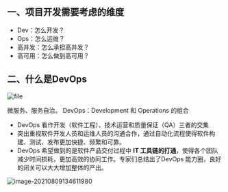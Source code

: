 ## 一、项目开发需要考虑的维度

- Dev：怎么开发？
- Ops：怎么运维？
- 高并发：怎么承担高并发？
- 高可用：怎么做到高可用？

## 二、什么是DevOps

![file](https://gitee.com/SaulJWu/blog-images/raw/master/images/20210809134341.png)

微服务、服务自治。
DevOps：Development 和 Operations 的组合

- DevOps 看作开发（软件工程）、技术运营和质量保证（QA）三者的交集
- 突出重视软件开发人员和运维人员的沟通合作，通过自动化流程使得软件构建、测试、发布更加快捷、频繁和可靠。
- DevOps 希望做到的是软件产品交付过程中 **IT 工具链的打通**，使得各个团队减少时间损耗，更加高效的协同工作。专家们总结出了DevOps 能力圈，良好的闭关可以大大增加整体的产出。

![image-20210809134611980](https://gitee.com/SaulJWu/blog-images/raw/master/images/20210809134612.png)

